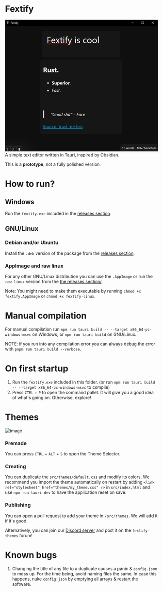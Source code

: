# Fextify

<img src='assets\example.png'>
A simple text editor written in Tauri, inspired by Obsidian.

<br>

This is a **prototype**, not a fully polished version.

# How to run?

## Windows

Run the `fextify.exe` included in the [releases section](https://github.com/face-hh/fextify/releases).

## GNU/Linux

### Debian and/or Ubuntu

Install the `.deb` version of the package from the [releases section](https://github.com/face-hh/fextify/releases).

### AppImage and raw linux

For any other GNU/Linux distribution you can use the `.AppImage` or run the `raw linux` version from the [the releases section/](https://github.com/face-hh/fextify/releases).

Note: You might need to make them executable by running `chmod +x fextify.AppImage` or `chmod +x fextify-linux`.

# Manual compilation

For manual compilation run `npm run tauri build -- --target x86_64-pc-windows-msvc` on Windows, or `npm run tauri build` on GNU/Linux.

NOTE: if you run into any compilation error you can always debug the error with `pnpm run tauri build --verbose`.

# On first startup

1. Run the `fextify.exe` included in this folder. (or run `npm run tauri build -- --target x86_64-pc-windows-msvc` to compile)
2. Press `CTRL` + `P` to open the command pallet. It will give you a good idea of what's going on. Otherwise, explore!

# Themes

![image](https://github.com/face-hh/fextify/assets/69168154/18754f26-206d-4152-87df-f7d865ac1e20)

### Premade

You can press `CTRL` + `ALT` + `S` to open the Theme Selector.

### Creating

You can duplicate the `src/themes/default.css` and modify its colors. We recommend you import the theme automatically on restart by adding `<link rel="stylesheet" href="themes/my_theme.css" />` in `src/index.html` and use `npm run tauri dev` to have the application reset on save.

### Publishing

You can open a pull request to add your theme in `/src/themes`. We will add it if it's good.

Alternatively, you can join our [Discord server](https://discord.gg/8Wh4PtnmnJ) and post it on the `fextify-themes` forum!

# Known bugs

1. Changing the title of any file to a duplicate causes a panic & `config.json` to mess up. For the time being, avoid naming files the same. In case this happens, nuke `config.json` by emptying all arrays & restart the software.
